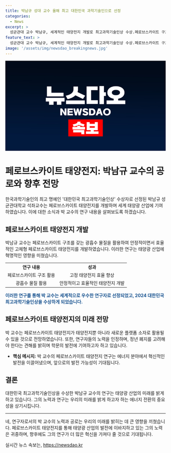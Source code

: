 ```yaml
---
title: 박남규 성대 교수 올해 최고 대한민국 과학기술인으로 선정
categories:
  - News
excerpt: >
  성균관대 교수 박남규, 세계적인 태양전지 개발로 최고과학기술인상 수상.페로브스카이트 구조 활용하여 세계 태양광 산업 발전 기여최초 개발자로 성과에 놀라움. 10일 세계 한인 과학기술인대회 개회식에서 대통령상과 3억원 상금 수상 예정. 박 교수는 페로브스카이트 태양전지로 기후변화 대비, 태양전지 용량 급증 필요 전망. 또 정년 폐지와 이공계 활성화 정책 필요성 강조.
feature_text: >
  성균관대 교수 박남규, 세계적인 태양전지 개발로 최고과학기술인상 수상.페로브스카이트 구조 활용하여 세계 태양광 산업 발전 기여최초 개발자로 성과에 놀라움. 10일 세계 한인 과학기술인대회 개회식에서 대통령상과 3억원 상금 수상 예정. 박 교수는 페로브스카이트 태양전지로 기후변화 대비, 태양전지 용량 급증 필요 전망. 또 정년 폐지와 이공계 활성화 정책 필요성 강조.
image: '/assets/img/newsdao_breakingnews.jpg'
---
```


<p><img src="/assets/img/newsdao_breakingnews.jpg" alt="koreaapp 속보" /></p>

<h1>페로브스카이트 태양전지: 박남규 교수의 공로와 향후 전망</h1>

<p data-ke-size="size16">한국과학기술인의 최고 명예인 '대한민국 최고과학기술인상' 수상자로 선정된 박남규 성균관대학교 석좌교수는 페로브스카이트 태양전지를 개발하며 세계 태양광 산업에 기여하였습니다. 이에 대한 소식과 박 교수의 연구 내용을 살펴보도록 하겠습니다.</p>

<h2 data-ke-size="size26">페로브스카이트 태양전지 개발</h2>

<p data-ke-size="size16">박남규 교수는 페로브스카이트 구조를 갖는 광흡수 물질을 활용하여 안정적이면서 효율적인 고체형 페로브스카이트 태양전지를 개발하였습니다. 이러한 연구는 태양광 산업에 혁명적인 영향을 미쳤습니다.</p>

<table>
  <tr>
    <td style="text-align: center; height: 17px;"><b>연구 내용</b></td>
    <td style="text-align: center; height: 17px;"><b>성과</b></td>
  </tr>
  <tr>
    <td style="text-align: center; height: 17px;">페로브스카이트 구조 활용</td>
    <td style="text-align: center; height: 17px;">고정 태양전지 효율 향상</td>
  </tr>
  <tr>
    <td style="text-align: center; height: 17px;">광흡수 물질 활용</td>
    <td style="text-align: center; height: 17px;">안정적이고 효율적인 태양전지 개발</td>
  </tr>
</table>

<p><b><span style="color: #1a5490;">이러한 연구를 통해 박 교수는 세계적으로 우수한 연구자로 선정되었고, 2024 대한민국최고과학기술인상을 수상하게 되었습니다.</span></b></p>

<h2 data-ke-size="size26">페로브스카이트 태양전지의 미래 전망</h2>

<p data-ke-size="size16">박 교수는 페로브스카이트 태양전지가 태양전지뿐 아니라 새로운 플랫폼 소자로 활용될 수 있을 것으로 전망하였습니다. 또한, 연구자들의 노력을 인정하며, 정년 폐지를 고려해야 한다는 견해를 밝히며 학문의 발전에 기여하고자 하고 있습니다.</p>

<ul>
  <li><b>핵심 메시지:</b> 박 교수의 페로브스카이트 태양전지 연구는 에너지 분야에서 혁신적인 발전을 이끌어냈으며, 앞으로의 발전 가능성이 기대됩니다.</li>
</ul>

<h2 data-ke-size="size26">결론</h2>

<p data-ke-size="size16">대한민국 최고과학기술인상을 수상한 박남규 교수의 연구는 태양광 산업의 미래를 밝게 하고 있습니다. 그의 노력과 연구는 우리의 미래를 밝게 하고자 하는 에너지 전환의 중요성을 상기시킵니다.</p>

<hr>

<p data-ke-size="size16">네, 연구자로서의 박 교수의 노력과 공로는 우리의 미래를 밝히는 데 큰 영향을 끼쳤습니다. 페로브스카이트 태양전지를 통해 태양광 산업의 발전에 이바지하고 있는 그의 노력은 귀중하며, 향후에도 그의 연구가 더 많은 혁신을 가져다 줄 것으로 기대됩니다.</p>
실시간 뉴스 속보는, <a href="https://newsdao.kr" rel="dofollow">https://newsdao.kr</a>


